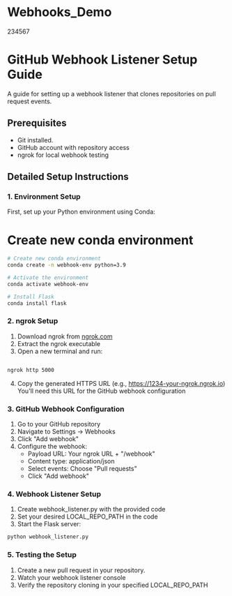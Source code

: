 # Webhooks_Demo
234567
# GitHub Webhook Listener Setup Guide

A guide for setting up a webhook listener that clones repositories on pull request events.

## Prerequisites
- Git installed.
- GitHub account with repository access
- ngrok for local webhook testing

## Detailed Setup Instructions

### 1. Environment Setup
First, set up your Python environment using Conda:

# Create new conda environment
```bash
# Create new conda environment
conda create -n webhook-env python=3.9

# Activate the environment
conda activate webhook-env

# Install Flask
conda install flask
```


### 2. ngrok Setup
1. Download ngrok from [ngrok.com](https://ngrok.com)
2. Extract the ngrok executable
3. Open a new terminal and run:
```bash

ngrok http 5000
```
4. Copy the generated HTTPS URL (e.g., https://1234-your-ngrok.ngrok.io)
   You'll need this URL for the GitHub webhook configuration


### 3. GitHub Webhook Configuration
1. Go to your GitHub repository
2. Navigate to Settings → Webhooks
3. Click "Add webhook"
4. Configure the webhook:
   - Payload URL: Your ngrok URL + "/webhook"
   - Content type: application/json
   - Select events: Choose "Pull requests"
   - Click "Add webhook"

### 4. Webhook Listener Setup
1. Create webhook_listener.py with the provided code
2. Set your desired LOCAL_REPO_PATH in the code
3. Start the Flask server:

```bash
python webhook_listener.py
```

### 5. Testing the Setup
1. Create a new pull request in your repository.
2. Watch your webhook listener console
3. Verify the repository cloning in your specified LOCAL_REPO_PATH

